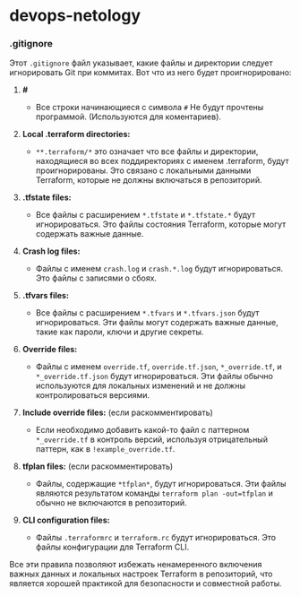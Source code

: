 # devops-netology

### .gitignore

Этот `.gitignore` файл указывает, какие файлы и директории следует игнорировать Git при коммитах. Вот что из него будет проигнорировано:

1. **#**
   - Все строки начинающиеся с символа `#` Не будут прочтены программой. (Используются для коментариев).

2. **Local .terraform directories:**
   - `**.terraform/*` это означает что все файлы и директории, находящиеся во всех поддиректориях с именем .terraform, будут проигнорированы. 
Это связано с локальными данными Terraform, которые не должны включаться в репозиторий.

3. **.tfstate files:**
   - Все файлы с расширением `*.tfstate` и `*.tfstate.*` будут игнорироваться. Это файлы состояния Terraform, которые могут содержать важные данные.

4. **Crash log files:**
   - Файлы с именем `crash.log` и `crash.*.log` будут игнорироваться. Это файлы с записями о сбоях.

5. **.tfvars files:**
   - Все файлы с расширением `*.tfvars` и `*.tfvars.json` будут игнорироваться. Эти файлы могут содержать важные данные, такие как пароли, ключи и другие секреты.

6. **Override files:**
   - Файлы с именем `override.tf`, `override.tf.json`, `*_override.tf`, и `*_override.tf.json` будут игнорироваться. 
Эти файлы обычно используются для локальных изменений и не должны контролироваться версиями.

7. **Include override files:** (если раскомментировать)
   - Если необходимо добавить какой-то файл с паттерном `*_override.tf` в контроль версий, используя отрицательный паттерн, как в `!example_override.tf`.

8. **tfplan files:** (если раскомментировать)
   - Файлы, содержащие `*tfplan*`, будут игнорироваться. Эти файлы являются результатом команды `terraform plan -out=tfplan` и обычно не включаются в репозиторий.

9. **CLI configuration files:**
   - Файлы `.terraformrc` и `terraform.rc` будут игнорироваться. Это файлы конфигурации для Terraform CLI.

Все эти правила позволяют избежать ненамеренного включения важных данных и локальных настроек Terraform в репозиторий,
что является хорошей практикой для безопасности и совместной работы.